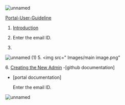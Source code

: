 

![unnamed](https://github.com/user-attachments/assets/a57d1164-3820-4715-a610-b665b9d62e47)

[Portal-User-Guideline](https://github.com/onexrdev/portal/wiki/OneXR%E2%80%90-Portal-User-Guideline)
1. [Introduction](https://github.com/onexrdev/portal/wiki/Introduction#introduction)
2. <p align="centr">Enter the email ID.</p>
4. <h1p1 align ="center">
![unnamed (1)](https://github.com/user-attachments/assets/64901884-fea0-4764-a74a-7d1ea0d53cc4)
5.<h1p1 align ="center">
<img src=" Images/main image.png"</p> 
6. [Creating the New Admin](https://github.com/onexrdev/portal/wiki/OneXR-Portal#1-creating-the-new-client-admin)
-[github documentation]
- [portal documentation]

  <p align="centr">Enter the email ID.</p>
![unnamed](https://github.com/user-attachments/assets/a57d1164-3820-4715-a610-b665b9d62e47)
